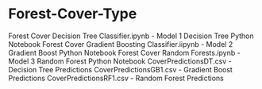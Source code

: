 # Forest-Cover-Type
Forest Cover Decision Tree Classifier.ipynb - Model 1 Decision Tree Python Notebook 
Forest Cover Gradient Boosting Classifier.iipynb - Model 2 Gradient Boost Python Notebook 
Forest Cover Random Forests.ipynb - Model 3 Random Forest Python Notebook 
CoverPredictionsDT.csv - Decision Tree Predictions
CoverPredictionsGB1.csv - Gradient Boost Predictions
CoverPredictionsRF1.csv - Random Forest Predictions
